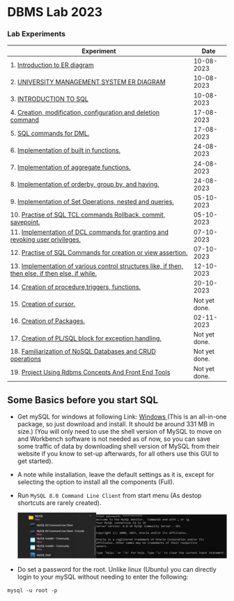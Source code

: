 # DBMS Lab 2023

### Lab Experiments

| Experiment                                                                                                                                                                                                                                | Date          |
| ----------------------------------------------------------------------------------------------------------------------------------------------------------------------------------------------------------------------------------------- | ------------- |
| 1. [ Introduction to ER diagram](/01.%20Introduction%20to%20ER%20diagram%20and%20SQL/)                                                                                                                                            | 10-08-2023    |
| 2. [ UNIVERSITY MANAGEMENT SYSTEM ER DIAGRAM](/02.%20UNIVERSITY%20MANAGEMENT%20SYSTEM%20ER%20DIAGRAM/)                                                                                                                                    | 10-08-2023    |
| 3. [ INTRODUCTION TO SQL](/03.%20INTRODUCTION%20TO%20SQL/)                                                                                                                                                                                | 10-08-2023    |
| 4. [ Creation, modification, configuration and deletion command ](/04.%20Creation,%20modification,%20configuration%20and%20deletion%20command/)                                                                                           | 17-08-2023    |
| 5. [ SQL commands for DML. ](/05.%20Practise%20SQL%20commands%20for%20DML/)                                                                                                                                                               | 17-08-2023    |
| 6. [ Implementation of built in functions. ](/06.%20Implementation%20of%20built%20in%20functions/)                                                                                                                                        | 24-08-2023    |
| 7. [ Implementation of aggregate functions. ](/07.%20Implementation%20of%20aggregate%20functions/)                                                                                                                                        | 24-08-2023    |
| 8. [ Implementation of orderby, group by, and having. ](/08.%20Implementation%20of%20orderby,%20group%20by,%20and%20having/)                                                                                                              | 24-08-2023    |
| 9. [ Implementation of Set Operations, nested and queries. ](/09.%20Implementation%20of%20Set%20Operations,%20nested%20and%20queries/)                                                                                                    | 05-10-2023    |
| 10. [ Practise of SQL TCL commands Rollback, commit, savepoint. ](/10.%20Practise%20of%20SQL%20TCL%20commands%20Rollback,%20commit,%20savepoint/)                                                                                         | 05-10-2023    |
| 11. [ Implementation of DCL commands for granting and revoking user privileges. ](/11.%20Implementation%20of%20DCL%20commands%20for%20granting%20and%20revoking%20user%20privileges/)                                                     | 07-10-2023    |
| 12. [ Practise of SQL Commands for creation or view assertion. ](/12.%20Practise%20of%20SQL%20Commands%20for%20creation%20or%20view%20assertion/)                                                                                         | 07-10-2023    |
| 13. [ Implementation of various control structures like, if then, then else, if then else, if while. ](/13.%20Implementation%20of%20various%20control%20structures%20like,%20if%20then,%20then%20else,%20if%20then%20else,%20if%20while/) | 12-10-2023    |
| 14. [ Creation of procedure,triggers, functions. ](/14.%20Creation%20of%20procedure,triggers,%20functions/)                                                                                                                               | 20-10-2023    |
| 15. [ Creation of cursor. ](/15.%20Creation%20of%20cursor/)                                                                                                                                                                               | Not yet done. |
| 16. [ Creation of Packages. ](/16.%20Creation%20of%20Packages/)                                                                                                                                                                           | 02-11-2023 |
| 17. [ Creation of PL/SQL block for exception handling. ](/17.%20Creation%20of%20PLSQL%20block%20for%20exception%20handling/)                                                                                                              | Not yet done. |
| 18. [ Familiarization of NoSQL Databases and CRUD operations ](/18.%20Familiarization%20of%20NoSQL%20Databases%20and%20CRUD%20operations/)                                                                                                | Not yet done. |
| 19. [ Project Using Rdbms Concepts And Front End Tools ](/19.%20Project%20Using%20Rdbms%20Concepts%20And%20Front%20End%20Tools/)                                                                                                          | Not yet done. |

## Some Basics before you start SQL

- Get mySQL for windows at following Link: [ Windows ](https://dev.mysql.com/downloads/windows/installer/) (This is an all-in-one package, so just download and install. It should be around 331 MB in size.) (You will only need to use the shell version of MySQL to move on and Workbench software is not needed as of now, so you can save some traffic of data by downloading shell version of MySQL from their website if you know to set-up afterwards, for all others use this GUI to get started).

- A note while installation, leave the default settings as it is, except for selecting the option to install all the components (Full).
- Run `MySQL 8.0 Command Line Client` from start menu (As destop shortcuts are rarely created).

  ![Alt text](/img/image-14.png)

- Do set a password for the root. Unlike linux (Ubuntu) you can directly login to your mySQL without needing to enter the following:

```
mysql -u root -p
```
